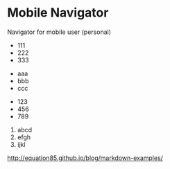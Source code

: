 Mobile Navigator
=================

Navigator for mobile user (personal)

+ 111
+ 222
+ 333

- aaa
- bbb
- ccc

* 123
* 456
* 789

1. abcd
2. efgh
3. ijkl

http://equation85.github.io/blog/markdown-examples/
